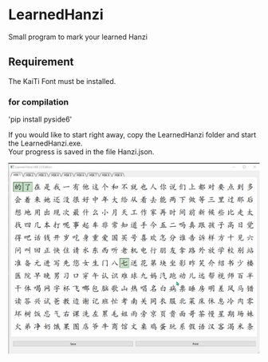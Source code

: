 # LearnedHanzi
Small program to mark your learned Hanzi  

## Requirement 
The KaiTi Font must be installed.  

### for compilation
'pip install pyside6'

If you would like to start right away, copy the LearnedHanzi folder and start the LearnedHanzi.exe.  
Your progress is saved in the file Hanzi.json.  

![screenshot](https://github.com/Hamarel/LearnedHanzi/blob/main/img/LearnedHanzi-screenshot.png)

